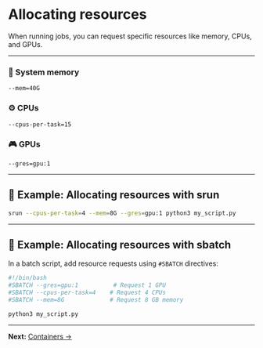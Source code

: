 # Allocating resources

When running jobs, you can request specific resources like memory, CPUs, and GPUs.

---

### 💾 System memory

```
--mem=40G
```

### ⚙️ CPUs

```
--cpus-per-task=15
```

### 🎮 GPUs

```
--gres=gpu:1
```

---

## 🚀 Example: Allocating resources with srun

```bash
srun --cpus-per-task=4 --mem=8G --gres=gpu:1 python3 my_script.py
```

---

## 📝 Example: Allocating resources with sbatch

In a batch script, add resource requests using `#SBATCH` directives:

```bash title="run.sh"
#!/bin/bash
#SBATCH --gres=gpu:1          # Request 1 GPU
#SBATCH --cpus-per-task=4    # Request 4 CPUs
#SBATCH --mem=8G             # Request 8 GB memory

python3 my_script.py
```

---

**Next:** [Containers →](15-containers.md)
